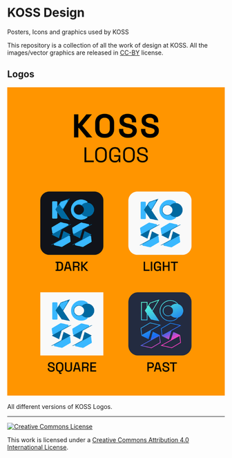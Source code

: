 # KOSS Design



Posters, Icons and graphics used by KOSS 

This repository is a collection of all the work of design at KOSS. All the images/vector graphics are released in [CC-BY](https://creativecommons.org/licenses/by/4.0/) license.

## Logos

![KOSS](logo/koss/main/repo.svg)

All different versions of KOSS Logos.

---

<a rel="license" href="http://creativecommons.org/licenses/by/4.0/"><img alt="Creative Commons License" style="border-width:0" src="https://i.creativecommons.org/l/by/4.0/88x31.png" /></a>

This work is licensed under a <a rel="license" href="http://creativecommons.org/licenses/by/4.0/">Creative Commons Attribution 4.0 International License</a>.